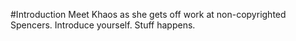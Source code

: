 #Introduction
Meet Khaos as she gets off work at non-copyrighted Spencers. Introduce yourself. Stuff happens. 
